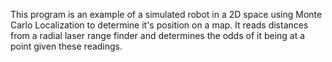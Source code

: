 This program is an example of a simulated robot in a 2D space using Monte Carlo Localization to determine it's position on a map.  It reads distances from a radial laser range finder and determines the odds of it being at a point given these readings.

